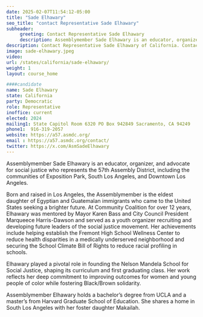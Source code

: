 ```yaml
---
date: 2025-02-07T11:54:12-05:00
title: "Sade Elhawary"
seo_title: "contact Representative Sade Elhawary"
subheader:
     greeting: Contact Representative Sade Elhawary
     description: Assemblymember Sade Elhawary is an educator, organizer, and advocate for social justice who represents the 57th Assembly District, including the communities of Exposition Park, South Los Angeles, and Downtown Los Angeles.
description: Contact Representative Sade Elhawary of California. Contact information for Sade Elhawary includes email address, phone number, and mailing address.
image: sade-elhawary.jpeg
video:
url: /states/california/sade-elhawary/
weight: 1
layout: course_home

####candidate
name: Sade Elhawary
state: California
party: Democratic
role: Representative
inoffice: current
elected: 2024
mailing1: State Capitol Room 6320 PO Box 942849 Sacramento, CA 94249
phone1:  916-319-2057
website: https://a57.asmdc.org/
email : https://a57.asmdc.org/contact/
twitter: https://x.com/AsmSadeElhawary
---
```

Assemblymember Sade Elhawary is an educator, organizer, and advocate for social justice who represents the 57th Assembly District, including the communities of Exposition Park, South Los Angeles, and Downtown Los Angeles.

Born and raised in Los Angeles, the Assemblymember is the eldest daughter of Egyptian and Guatemalan immigrants who came to the United States seeking a brighter future. At Community Coalition for over 12 years, Elhawary was mentored by Mayor Karen Bass and City Council President Marqueece Harris-Dawson and served as a youth organizer recruiting and developing future leaders of the social justice movement. Her achievements include helping establish the Fremont High School Wellness Center to reduce health disparities in a medically underserved neighborhood and securing the School Climate Bill of Rights to reduce racial profiling in schools.

Elhawary played a pivotal role in founding the Nelson Mandela School for Social Justice, shaping its curriculum and first graduating class. Her work reflects her deep commitment to improving outcomes for women and young people of color while fostering Black/Brown solidarity.

Assemblymember Elhawary holds a bachelor’s degree from UCLA and a master’s from Harvard Graduate School of Education. She shares a home in South Los Angeles with her foster daughter Makailah.
